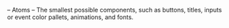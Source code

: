 – Atoms – The smallest possible components, such as buttons, titles, inputs or event color pallets, animations, and fonts.